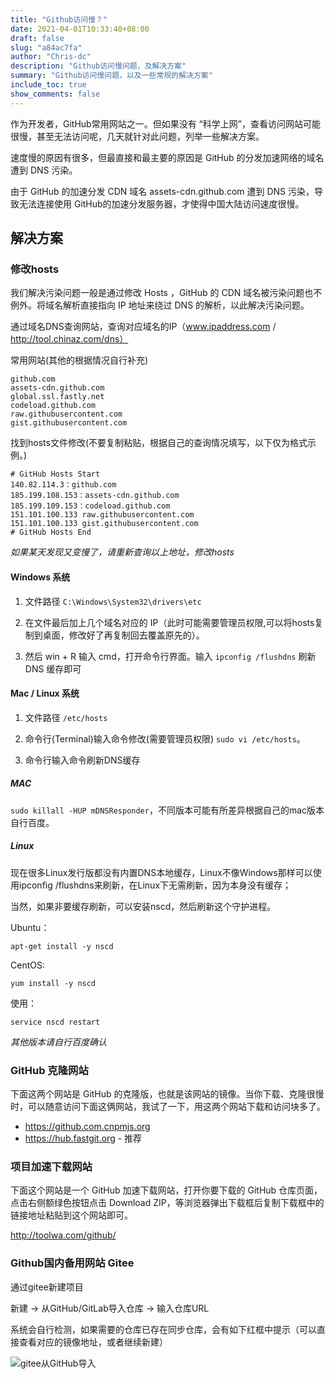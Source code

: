 ```yaml
---
title: "Github访问慢？"
date: 2021-04-01T10:33:40+08:00
draft: false
slug: "a84ac7fa"
author: "Chris-dc"
description: "Github访问慢问题，及解决方案"
summary: "Github访问慢问题，以及一些常规的解决方案"
include_toc: true
show_comments: false
---
```




作为开发者，GitHub常用网站之一。但如果没有 “科学上网”，查看访问网站可能很慢，甚至无法访问呢，几天就针对此问题，列举一些解决方案。



速度慢的原因有很多，但最直接和最主要的原因是 GitHub 的分发加速网络的域名遭到 DNS 污染。

由于 GitHub 的加速分发 CDN 域名 assets-cdn.github.com 遭到 DNS 污染，导致无法连接使用 GitHub的加速分发服务器，才使得中国大陆访问速度很慢。



## 解决方案

### 修改hosts

我们解决污染问题一般是通过修改 Hosts ，GitHub 的 CDN 域名被污染问题也不例外。将域名解析直接指向 IP 地址来绕过 DNS 的解析，以此解决污染问题。



通过域名DNS查询网站，查询对应域名的IP（www.ipaddress.com / http://tool.chinaz.com/dns）

常用网站(其他的根据情况自行补充)

```
github.com
assets-cdn.github.com
global.ssl.fastly.net
codeload.github.com
raw.githubusercontent.com
gist.githubusercontent.com
```

找到hosts文件修改(不要复制粘贴，根据自己的查询情况填写，以下仅为格式示例。)

```
# GitHub Hosts Start
140.82.114.3：github.com
185.199.108.153：assets-cdn.github.com
185.199.109.153：codeload.github.com
151.101.100.133 raw.githubusercontent.com
151.101.100.133 gist.githubusercontent.com
# GitHub Hosts End
```

*如果某天发现又变慢了，请重新查询以上地址，修改hosts*

#### Windows 系统

1. 文件路径 `C:\Windows\System32\drivers\etc`

2. 在文件最后加上几个域名对应的 IP（此时可能需要管理员权限,可以将hosts复制到桌面，修改好了再复制回去覆盖原先的）。

3. 然后 win + R 输入 cmd，打开命令行界面。输入 `ipconfig /flushdns` 刷新 DNS 缓存即可

#### Mac / Linux 系统

1. 文件路径 `/etc/hosts`

2. 命令行(Terminal)输入命令修改(需要管理员权限) `sudo vi /etc/hosts`。
3. 命令行输入命令刷新DNS缓存

##### MAC

`sudo killall -HUP mDNSResponder`，不同版本可能有所差异根据自己的mac版本自行百度。

##### Linux

现在很多Linux发行版都没有内置DNS本地缓存，Linux不像Windows那样可以使用ipconfig /flushdns来刷新，在Linux下无需刷新，因为本身没有缓存；

当然，如果非要缓存刷新，可以安装nscd，然后刷新这个守护进程。

Ubuntu：

`apt-get install -y nscd`

CentOS:

`yum install -y nscd`

使用：

`service nscd restart`

*其他版本请自行百度确认*



### GitHub 克隆网站

下面这两个网站是 GitHub 的克隆版，也就是该网站的镜像。当你下载、克隆很慢时，可以随意访问下面这俩网站，我试了一下，用这两个网站下载和访问块多了。

- https://github.com.cnpmjs.org
- https://hub.fastgit.org - 推荐



### 项目加速下载网站

下面这个网站是一个 GitHub 加速下载网站，打开你要下载的 GitHub 仓库页面，点击右侧额绿色按钮点击 Download ZIP，等浏览器弹出下载框后复制下载框中的链接地址粘贴到这个网站即可。

http://toolwa.com/github/



### Github国内备用网站 Gitee

通过gitee新建项目

新建 -> 从GitHub/GitLab导入仓库 -> 输入仓库URL

系统会自行检测，如果需要的仓库已存在同步仓库，会有如下红框中提示（可以直接查看对应的镜像地址，或者继续新建）



![gitee从GitHub导入](./images/image-20210401110143771.png)